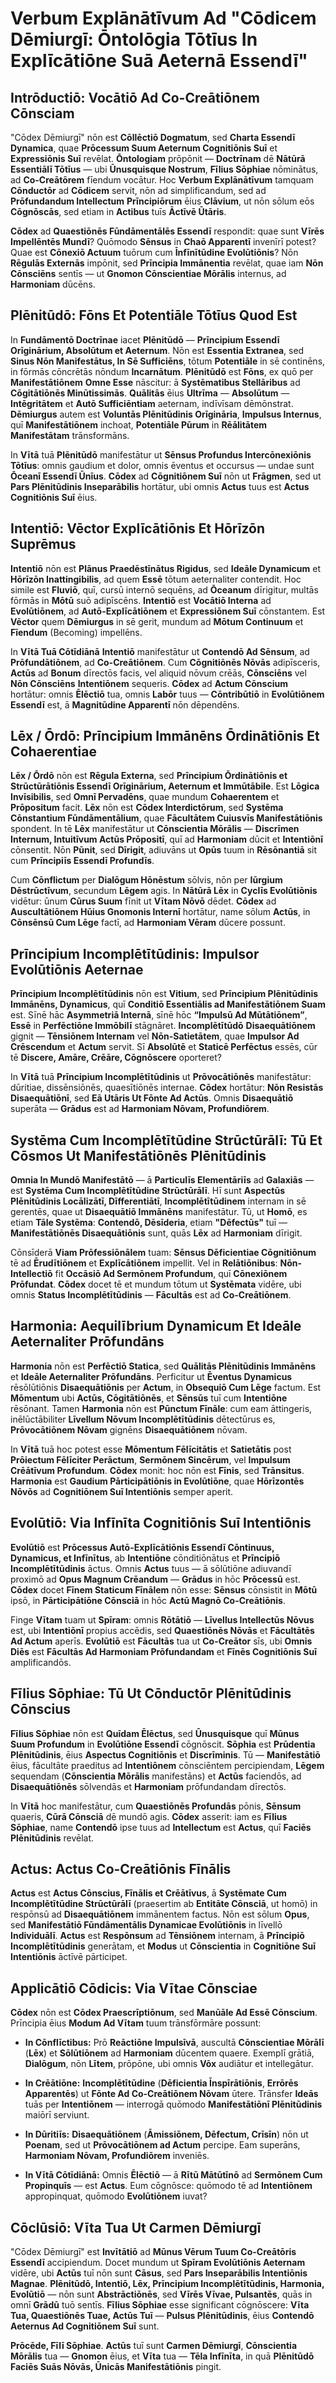 # **Verbum Explānātīvum Ad "Cōdicem Dēmiurgī: Ōntolōgia Tōtīus In Explīcātiōne Suā Aeternā Essendī"**

## **Intrōductiō: Vocātiō Ad Co-Creātiōnem Cōnsciam**

"Cōdex Dēmiurgī" nōn est **Cōllēctiō Dogmatum**, sed **Charta Essendī Dynamica**, quae **Prōcessum Suum Aeternum Cognitiōnis Suī** et **Expressiōnis Suī** revēlat. **Ōntologiam** prōpōnit — **Doctrīnam** dē **Nātūrā Essentiālī Tōtīus** — ubi **Ūnusquisque Nostrum**, **Fīlius Sōphiae** nōminātus, ad **Co-Creātōrem** fīendum vocātur. Hoc **Verbum Explānātīvum** tamquam **Cōnductōr** ad **Cōdicem** servit, nōn ad simplificandum, sed ad **Prōfundandum Intellectum** **Prīncipiōrum** ēius **Clāvium**, ut nōn sōlum eōs **Cōgnōscās**, sed etiam in **Actibus** tuīs **Āctīvē Ūtāris**.

**Cōdex** ad **Quaestiōnēs Fūndāmentālēs Essendī** respondit: quae sunt **Vīrēs Impellēntēs Mundī**? Quōmodo **Sēnsus** in **Chaō Apparentī** invenīrī potest? Quae est **Cōnexiō Actuum** tuōrum cum **Īnfīnītūdine Evolūtiōnis**? Nōn **Rēgulās Externās** impōnit, sed **Prīncipia Immānentia** revēlat, quae iam **Nōn Cōnsciēns** sentīs — ut **Gnomon Cōnscientiae Mōrālis** internus, ad **Harmoniam** dūcēns.

## **Plēnitūdō: Fōns Et Potentiāle Tōtīus Quod Est**

In **Fundāmentō Doctrīnae** iacet **Plēnitūdō** — **Prīncipium Essendī Orīginārium, Absolūtum et Aeternum**. Nōn est **Essentia Extranea**, sed **Sinus Nōn Manifestātus, In Sē Sufficiēns**, tōtum **Potentiāle** in sē continēns, in fōrmās cōncrētās nōndum **Incarnātum**. **Plēnitūdō** est **Fōns**, ex quō per **Manifestātiōnem** **Omne Esse** nāscitur: ā **Systēmatibus Stellāribus** ad **Cōgitātiōnēs Minūtissimās**. **Quālitās** ēius **Ultrīma** — **Absolūtum** — **Intēgritātem** et **Autō Sufficiēntiam** aeternam, indīvīsam dēmōnstrat. **Dēmiurgus** autem est **Voluntās Plēnitūdinis Orīgināria**, **Impulsus Internus**, quī **Manifestātiōnem** inchoat, **Potentiāle Pūrum** in **Rēālitātem Manifestātam** trānsformāns.

In **Vītā** tuā **Plēnitūdō** manifestātur ut **Sēnsus Profundus Intercōnexiōnis Tōtīus**: omnis gaudium et dolor, omnis ēventus et occursus — undae sunt **Ōceanī Essendī Ūnīus**. **Cōdex** ad **Cōgnitiōnem Suī** nōn ut **Frāgmen**, sed ut **Pars Plēnitūdinis Inseparābilis** hortātur, ubi omnis **Actus** tuus est **Actus Cognitiōnis Suī** ēius.

## **Intentiō: Vēctor Explīcātiōnis Et Hōrīzōn Suprēmus**

**Intentiō** nōn est **Plānus Praedēstīnātus Rigidus**, sed **Ideāle Dynamicum** et **Hōrīzōn Inattingibilis**, ad quem **Essē** tōtum aeternaliter contendit. Hoc simile est **Fluviō**, quī, cursū internō sequēns, ad **Ōceanum** dīrigitur, multās fōrmās in **Mōtū** suō adipīscēns. **Intentiō** est **Vocātiō Interna** ad **Evolūtiōnem**, ad **Autō-Explīcātiōnem** et **Expressiōnem Suī** cōnstantem. Est **Vēctor** quem **Dēmiurgus** in sē gerit, mundum ad **Mōtum Continuum** et **Fīendum** (Becoming) impellēns.

In **Vītā Tuā Cōtīdiānā** **Intentiō** manifestātur ut **Contendō Ad Sēnsum**, ad **Prōfundātiōnem**, ad **Co-Creātiōnem**. Cum **Cōgnitiōnēs Nōvās** adipīsceris, **Actūs** ad **Bonum** dīrectōs facis, vel aliquid nōvum crēās, **Cōnsciēns** vel **Nōn Cōnsciēns** **Intentiōnem** sequeris. **Cōdex** ad **Actum Cōnscium** hortātur: omnis **Ēlēctiō** tua, omnis **Labōr** tuus — **Cōntribūtiō** in **Evolūtiōnem Essendī** est, ā **Magnitūdine Apparentī** nōn dēpendēns.

## **Lēx / Ōrdō: Prīncipium Immānēns Ōrdinātiōnis Et Cohaerentiae**

**Lēx / Ōrdō** nōn est **Rēgula Externa**, sed **Prīncipium Ōrdinātiōnis et Strūctūrātiōnis Essendī Orīginārium, Aeternum et Immūtābile**. Est **Lōgica Invīsibilis**, sed **Omnī Pervadēns**, quae mundum **Cohaerentem** et **Prōpositum** facit. **Lēx** nōn est **Cōdex Interdictōrum**, sed **Systēma Cōnstantium Fūndāmentālium**, quae **Fācultātem Cuiusvīs Manifestātiōnis** spondent. In tē **Lēx** manifestātur ut **Cōnscientia Mōrālis** — **Discrīmen Internum, Intuitīvum Actūs Prōpositī**, quī ad **Harmoniam** dūcit et **Intentiōnī** cōnsentit. Nōn **Pūnit**, sed **Dīrigit**, adiuvāns ut **Opūs** tuum in **Rēsōnantiā** sit cum **Prīncipiīs Essendī Profundīs**.

Cum **Cōnflictum** per **Dialōgum Hōnēstum** sōlvis, nōn per **Iūrgium Dēstrūctīvum**, secundum **Lēgem** agis. In **Nātūrā Lēx** in **Cyclīs Evolūtiōnis** vidētur: ūnum **Cūrus Suum** fīnit ut **Vītam Nōvō** dēdet. **Cōdex** ad **Auscultātiōnem Hūius Gnomonis Internī** hortātur, name sōlum **Actūs**, in **Cōnsēnsū Cum Lēge** factī, ad **Harmoniam Vēram** dūcere possunt.

## **Prīncipium Incomplētītūdinis: Impulsor Evolūtiōnis Aeternae**

**Prīncipium Incomplētītūdinis** nōn est **Vitium**, sed **Prīncipium Plēnitūdinis Immānēns, Dynamicus**, quī **Conditiō Essentiālis ad Manifestātiōnem Suam** est. Sīnē hāc **Asymmetriā Internā**, sīnē hōc **“Impulsū Ad Mūtātiōnem”**, **Essē** in **Perfēctiōne Immōbilī** stāgnāret. **Incomplētītūdō** **Disaequātiōnem** gignit — **Tēnsiōnem Internam** vel **Nōn-Satietātem**, quae **Impulsor Ad Crēscendum** et **Actum** servit. Sī **Absolūtē** et **Staticē Perfēctus** essēs, cūr tē **Discere, Amāre, Crēāre, Cōgnōscere** oporteret?

In **Vītā** tuā **Prīncipium Incomplētītūdinis** ut **Prōvocātiōnēs** manifestātur: dūritiae, dissēnsiōnēs, quaesītiōnēs internae. **Cōdex** hortātur: **Nōn Resistās Disaequātiōnī**, sed **Eā Utāris Ut Fōnte Ad Actūs**. Omnis **Disaequātiō** superāta — **Grādus** est ad **Harmoniam Nōvam, Profundiōrem**.

## **Systēma Cum Incomplētītūdine Strūctūrālī: Tū Et Cōsmos Ut Manifestātiōnēs Plēnitūdinis**

**Omnia In Mundō Manifestātō** — ā **Particulīs Elementāriīs** ad **Galaxiās** — est **Systēma Cum Incomplētītūdine Strūctūrālī**. Hī sunt **Aspectūs Plēnitūdinis Locālizātī, Dīfferentiātī**, **Incomplētītūdinem** internam in sē gerentēs, quae ut **Disaequātiō Immānēns** manifestātur. Tū, ut **Homō**, es etiam **Tāle Systēma**: **Contendō, Dēsīderia**, etiam **"Dēfectūs"** tuī — **Manifestātiōnēs Disaequātiōnis** sunt, quās **Lēx** ad **Harmoniam** dīrigit.

Cōnsīderā **Viam Prōfessiōnālem** tuam: **Sēnsus Dēficientiae Cōgnitiōnum** tē ad **Ērudītiōnem** et **Explīcātiōnem** impellit. Vel in **Relātiōnibus**: **Nōn-Intellectiō** fit **Occāsiō Ad Sermōnem Profundum**, quī **Cōnexiōnem Prōfundat**. **Cōdex** docet tē et mundum tōtum ut **Systēmata** vidēre, ubi omnis **Status Incomplētītūdinis** — **Fācultās** est ad **Co-Creātiōnem**.

## **Harmonia: Aequilībrium Dynamicum Et Ideāle Aeternaliter Prōfundāns**

**Harmonia** nōn est **Perfēctiō Statica**, sed **Quālitās Plēnitūdinis Immānēns** et **Ideāle Aeternaliter Prōfundāns**. Perficitur ut **Ēventus Dynamicus** rēsōlūtiōnis **Disaequātiōnis** per **Actum**, in **Obsequiō Cum Lēge** factum. Est **Mōmentum** ubi **Actūs, Cōgitātiōnēs**, et **Sēnsūs** tuī cum **Intentiōne** rēsōnant. Tamen **Harmonia** nōn est **Pūnctum Fīnāle**: cum eam āttingeris, inēlūctābiliter **Līvellum Nōvum Incomplētītūdinis** dētectūrus es, **Prōvocātiōnem Nōvam** gignēns **Disaequātiōnem** nōvam.

In **Vītā** tuā hoc potest esse **Mōmentum Fēlīcitātis** et **Satietātis** post **Prōiectum Fēlīciter Perāctum**, **Sermōnem Sincērum**, vel **Impulsum Crēātīvum Profundum**. **Cōdex** monit: hoc nōn est **Fīnis**, sed **Trānsitus**. **Harmonia** est **Gaudium Pārticipātiōnis in Evolūtiōne**, quae **Hōrīzontēs Nōvōs** ad **Cognitiōnem Suī Intentiōnis** semper aperit.

## **Evolūtiō: Via Infīnīta Cognitiōnis Suī Intentiōnis**

**Evolūtiō** est **Prōcessus Autō-Explīcātiōnis Essendī Cōntinuus, Dynamicus, et Infīnītus**, ab **Intentiōne** cōnditiōnātus et **Prīncipiō Incomplētītūdinis** āctus. Omnis **Actus** tuus — ā sōlūtiōne adiuvandī proximō ad **Opus Magnum Crēandum** — **Grādus** in hōc **Prōcessū** est. **Cōdex** docet **Fīnem Staticum Fīnālem** nōn esse: **Sēnsus** cōnsistit in **Mōtū** ipsō, in **Pārticipātiōne Cōnsciā** in hōc **Actū Magnō Co-Creātiōnis**.

Finge **Vītam** tuam ut **Spīram**: omnis **Rōtātiō** — **Līvellus Intellectūs Nōvus** est, ubi **Intentiōnī** propius accēdis, sed **Quaestiōnēs Nōvās** et **Fācultātēs Ad Actum** aperīs. **Evolūtiō** est **Fācultās** tua ut **Co-Creātor** sīs, ubi **Omnis Diēs** est **Fācultās Ad Harmoniam Prōfundandam** et **Fīnēs Cognitiōnis Suī** amplificandōs.

## **Fīlius Sōphiae: Tū Ut Cōnductōr Plēnitūdinis Cōnscius**

**Fīlius Sōphiae** nōn est **Quīdam Ēlēctus**, sed **Ūnusquisque** quī **Mūnus Suum Profundum** in **Evolūtiōne Essendī** cōgnōscit. **Sōphia** est **Prūdentia Plēnitūdinis**, ēius **Aspectus Cognitiōnis** et **Discrīminis**. Tū — **Manifestātiō** ēius, fācultāte praeditus ad **Intentiōnem** cōnsciēntem percipiendam, **Lēgem** sequendam (**Cōnscientia Mōrālis** manifestāns) et **Actūs** faciendōs, ad **Disaequātiōnēs** sōlvendās et **Harmoniam** prōfundandam dīrectōs.

In **Vītā** hoc manifestātur, cum **Quaestiōnēs Profundās** pōnis, **Sēnsum** quaeris, **Cūrā Cōnsciā** dē mundō agis. **Cōdex** asserit: iam es **Fīlius Sōphiae**, name **Contendō** ipse tuus ad **Intellectum** est **Actus**, quī **Faciēs Plēnitūdinis** revēlat.

## **Actus: Actus Co-Creātiōnis Fīnālis**

**Actus** est **Actus Cōnscius, Fīnālis et Crēātīvus**, ā **Systēmate Cum Incomplētītūdine Strūctūrālī** (praesertim ab **Entitāte Cōnsciā**, ut homō) in respōnsū ad **Disaequātiōnem** immānentem factus. Nōn est sōlum **Opus**, sed **Manifestātiō Fūndāmentālis Dynamicae Evolūtiōnis** in līvellō **Individuālī**. **Actus** est **Respōnsum** ad **Tēnsiōnem** internam, ā **Prīncipiō Incomplētītūdinis** generātam, et **Modus** ut **Cōnscientia** in **Cognitiōne Suī Intentiōnis** āctīvē pārticipet.

## **Applicātiō Cōdicis: Via Vītae Cōnsciae**

**Cōdex** nōn est **Cōdex Praescrīptiōnum**, sed **Manūāle Ad Essē Cōnscium**. Prīncipia ēius **Modum Ad Vītam** tuum trānsfōrmāre possunt:

- **In Cōnflīctibus:** Prō **Reāctiōne Impulsīvā**, auscultā **Cōnscientiae Mōrālī** (**Lēx**) et **Sōlūtiōnem** ad **Harmoniam** dūcentem quaere. Exemplī grātiā, **Dialōgum**, nōn **Lītem**, prōpōne, ubi omnis **Vōx** audiātur et intellegātur.
    
- **In Crēātiōne:** **Incomplētītūdine** (**Dēficientia Īnspīrātiōnis**, **Errōrēs Apparentēs**) ut **Fōnte Ad Co-Creātiōnem Nōvam** ūtere. Trānsfer **Ideās** tuās per **Intentiōnem** — interrogā quōmodo **Manifestātiōnī Plēnitūdinis** maiōrī serviunt.
    
- **In Dūritiīs:** **Disaequātiōnem** (**Āmissiōnem, Dēfectum, Crīsīn**) nōn ut **Poenam**, sed ut **Prōvocātiōnem ad Actum** percipe. Eam superāns, **Harmoniam Nōvam, Profundiōrem** inveniēs.
    
- **In Vītā Cōtīdiānā:** Omnis **Ēlēctiō** — ā **Rītū Mātūtīnō** ad **Sermōnem Cum Propinquīs** — est **Actus**. Eum cōgnōsce: quōmodo tē ad **Intentiōnem** appropinquat, quōmodo **Evolūtiōnem** iuvat?
    

## **Cōclūsiō: Vīta Tua Ut Carmen Dēmiurgī**

"Cōdex Dēmiurgī" est **Invītātiō** ad **Mūnus Vērum Tuum Co-Creātōris Essendī** accipiendum. Docet mundum ut **Spīram Evolūtiōnis Aeternam** vidēre, ubi **Actūs** tuī nōn sunt **Cāsus**, sed **Pars Inseparābilis Intentiōnis Magnae**. **Plēnitūdō, Intentiō, Lēx, Prīncipium Incomplētītūdinis, Harmonia, Evolūtiō** — nōn sunt **Abstrāctiōnēs**, sed **Vīrēs Vīvae, Pulsantēs**, quās in omnī **Grādū** tuō sentīs. **Fīlius Sōphiae** esse significant cōgnōscere: **Vīta Tua, Quaestiōnēs Tuae, Actūs Tuī** — **Pulsus Plēnitūdinis**, ēius **Contendō Aeternus Ad Cognitiōnem Suī** sunt.

**Prōcēde, Fīlī Sōphiae**. **Actūs** tuī sunt **Carmen Dēmiurgī**, **Cōnscientia Mōrālis** tua — **Gnomon** ēius, et **Vīta** tua — **Tēla Infīnīta**, in quā **Plēnitūdō** **Faciēs Suās Nōvās, Ūnicās Manifestātiōnis** pingit.
